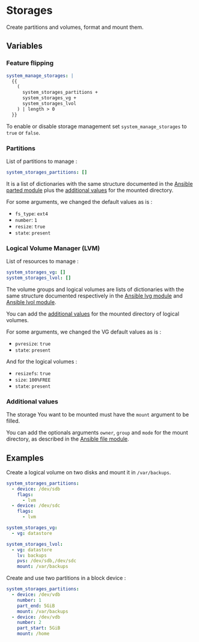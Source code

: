 Storages
========

Create partitions and volumes, format and mount them.

Variables
---------

### Feature flipping

```yaml
system_manage_storages: |
  {{
    (
      system_storages_partitions +
      system_storages_vg +
      system_storages_lvol
    ) | length > 0
  }}
```

To enable or disable storage management set `system_manage_storages` to `true`
or `false`.

### Partitions

List of partitions to manage :

```yaml
system_storages_partitions: []
```

It is a list of dictionaries with the same structure documented in the
[Ansible parted module][] plus the [additional values](#additional-values) for
the mounted directory.

[Ansible parted module]: https://docs.ansible.com/ansible/latest/collections/community/general/parted_module.html#

For some arguments, we changed the default values as is :

- `fs_type`: `ext4`
- `number`: `1`
- `resize`: `true`
- `state`: `present`

### Logical Volume Manager (LVM)

List of resources to manage :

```yaml
system_storages_vg: []
system_storages_lvol: []
```

The volume groups and logical volumes are lists of dictionaries with the same
structure documented respectively in the [Ansible lvg module][] and
[Ansible lvol module][].

You can add the [additional values](#additional-values) for the mounted
directory of logical volumes.

[Ansible lvg module]: https://docs.ansible.com/ansible/latest/collections/community/general/lvg_module.html
[Ansible lvol module]: https://docs.ansible.com/ansible/latest/collections/community/general/lvol_module.html

For some arguments, we changed the VG default values as is :

- `pvresize`: `true`
- `state`: `present`

And for the logical volumes :

- `resizefs`: `true`
- `size`: `100%FREE`
- `state`: `present`

### Additional values

The storage You want to be mounted must have the `mount` argument to be filled.

You can add the optionals arguments `owner`, `group` and `mode` for the mount
directory, as described in the [Ansible file module][].

[Ansible file module]: https://docs.ansible.com/ansible/latest/collections/ansible/builtin/file_module.html

Examples
--------

Create a logical volume on two disks and mount it in `/var/backups`.

```yaml
system_storages_partitions:
  - device: /dev/sdb
    flags:
      - lvm
  - device: /dev/sdc
    flags:
      - lvm

system_storages_vg:
  - vg: datastore

system_storages_lvol:
  - vg: datastore
    lv: backups
    pvs: /dev/sdb,/dev/sdc
    mount: /var/backups
```

Create and use two partitions in a block device :

```yaml
system_storages_partitions:
  - device: /dev/vdb
    number: 1
    part_end: 5GiB
    mount: /var/backups
  - device: /dev/vdb
    number: 2
    part_start: 5GiB
    mount: /home
```
